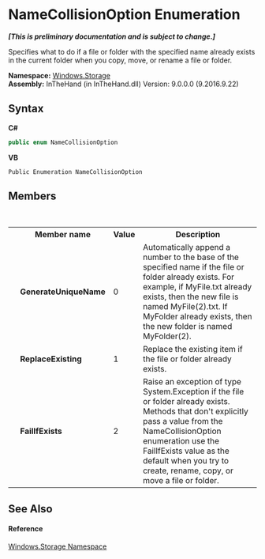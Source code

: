 # NameCollisionOption Enumeration
 _**\[This is preliminary documentation and is subject to change.\]**_

Specifies what to do if a file or folder with the specified name already exists in the current folder when you copy, move, or rename a file or folder.

**Namespace:**&nbsp;<a href="N_Windows_Storage">Windows.Storage</a><br />**Assembly:**&nbsp;InTheHand (in InTheHand.dll) Version: 9.0.0.0 (9.2016.9.22)

## Syntax

**C#**<br />
``` C#
public enum NameCollisionOption
```

**VB**<br />
``` VB
Public Enumeration NameCollisionOption
```


## Members
&nbsp;<table><tr><th></th><th>Member name</th><th>Value</th><th>Description</th></tr><tr><td /><td target="F:Windows.Storage.NameCollisionOption.GenerateUniqueName">**GenerateUniqueName**</td><td>0</td><td>Automatically append a number to the base of the specified name if the file or folder already exists. For example, if MyFile.txt already exists, then the new file is named MyFile(2).txt. If MyFolder already exists, then the new folder is named MyFolder(2).</td></tr><tr><td /><td target="F:Windows.Storage.NameCollisionOption.ReplaceExisting">**ReplaceExisting**</td><td>1</td><td>Replace the existing item if the file or folder already exists.</td></tr><tr><td /><td target="F:Windows.Storage.NameCollisionOption.FailIfExists">**FailIfExists**</td><td>2</td><td>Raise an exception of type System.Exception if the file or folder already exists. Methods that don't explicitly pass a value from the NameCollisionOption enumeration use the FailIfExists value as the default when you try to create, rename, copy, or move a file or folder.</td></tr></table>

## See Also


#### Reference
<a href="N_Windows_Storage">Windows.Storage Namespace</a><br />